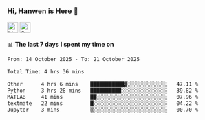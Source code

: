 ### Hi, Hanwen is Here 👋
<p>
	<a href="https://www.linkedin.com/in/liu-hanwen/"><img src="https://img.shields.io/badge/@hanwen-0A66C2?style=flat&logo=LinkedIn&logoColor=white" alt="Linkedin"  height="25px"/></a> 
	<a href="https://scholar.google.com/citations?user=HDF0su0AAAAJ"><img src="https://img.shields.io/badge/scholar-4385FE.svg?&style=plastic&logo=google-scholar&logoColor=white" alt="Google Scholar" height="25px"> </a>
</p>

📊 **The last 7 days I spent my time on** 
<!--START_SECTION:waka-->

```txt
From: 14 October 2025 - To: 21 October 2025

Total Time: 4 hrs 36 mins

Other      4 hrs 6 mins    ███████████▓░░░░░░░░░░░░░   47.11 %
Python     3 hrs 28 mins   ██████████░░░░░░░░░░░░░░░   39.82 %
MATLAB     41 mins         ██░░░░░░░░░░░░░░░░░░░░░░░   07.96 %
textmate   22 mins         █░░░░░░░░░░░░░░░░░░░░░░░░   04.22 %
Jupyter    3 mins          ▒░░░░░░░░░░░░░░░░░░░░░░░░   00.70 %
```

<!--END_SECTION:waka-->


<!--
**david990917/david990917** is a ✨ _special_ ✨ repository because its `README.md` (this file) appears on your GitHub profile.

Here are some ideas to get you started:

- 🔭 I’m currently working on ...
- 🌱 I’m currently learning ...
- 👯 I’m looking to collaborate on ...
- 🤔 I’m looking for help with ...
- 💬 Ask me about ...
- 📫 How to reach me: ...
- 😄 Pronouns: ...
- ⚡ Fun fact: ...
-->
